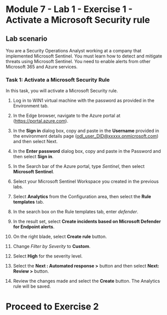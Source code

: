 # Module 7 - Lab 1 - Exercise 1 - Activate a Microsoft Security rule

## Lab scenario

You are a Security Operations Analyst working at a company that implemented Microsoft Sentinel. You must learn how to detect and mitigate threats using Microsoft Sentinel.  You need to enable alerts from other Microsoft 365 and Azure services.  


### Task 1: Activate a Microsoft Security Rule

In this task, you will activate a Microsoft Security rule.

1. Log in to WIN1 virtual machine with the password as provided in the Environment tab. 

1. In the Edge browser, navigate to the Azure portal at (https://portal.azure.com).

1. In the **Sign in** dialog box, copy and paste in the **Username** provided in the environment details page (odl_user_DID@xxxxx.onmicrosoft.com) and then select Next.

1. In the **Enter password** dialog box, copy and paste in the Password and then select **Sign in**.

1. In the Search bar of the Azure portal, type *Sentinel*, then select **Microsoft Sentinel**.

1. Select your Microsoft Sentinel Workspace you created in the previous labs.

1. Select **Analytics** from the Configuration area, then select the **Rule templates** tab.

1. In the search box on the Rule templates tab, enter *defender*.

1. In the result set, select **Create incidents based on Microsoft Defender for Endpoint alerts**. 

1. On the right blade, select **Create rule** button.

1. Change *Filter by Severity* to **Custom**.

1. Select **High** for the severity level.

1. Select the **Next : Automated response >** button and then select **Next: Review >** button.

1. Review the changes made and select the **Create** button.  The Analytics rule will be saved.

# Proceed to Exercise 2
